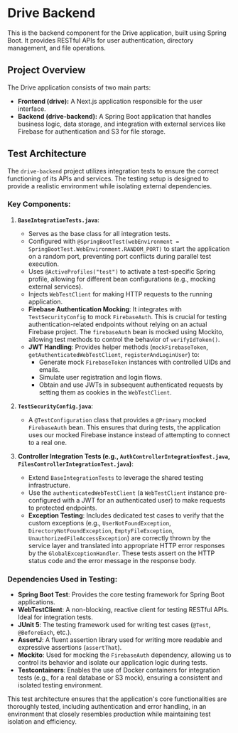 # Drive Backend

This is the backend component for the Drive application, built using Spring Boot. It provides RESTful APIs for user authentication, directory management, and file operations.

## Project Overview

The Drive application consists of two main parts:
- **Frontend (drive):** A Next.js application responsible for the user interface.
- **Backend (drive-backend):** A Spring Boot application that handles business logic, data storage, and integration with external services like Firebase for authentication and S3 for file storage.

## Test Architecture

The `drive-backend` project utilizes integration tests to ensure the correct functioning of its APIs and services. The testing setup is designed to provide a realistic environment while isolating external dependencies.

### Key Components:

1.  **`BaseIntegrationTests.java`**:
    *   Serves as the base class for all integration tests.
    *   Configured with `@SpringBootTest(webEnvironment = SpringBootTest.WebEnvironment.RANDOM_PORT)` to start the application on a random port, preventing port conflicts during parallel test execution.
    *   Uses `@ActiveProfiles("test")` to activate a test-specific Spring profile, allowing for different bean configurations (e.g., mocking external services).
    *   Injects `WebTestClient` for making HTTP requests to the running application.
    *   **Firebase Authentication Mocking**: It integrates with `TestSecurityConfig` to mock `FirebaseAuth`. This is crucial for testing authentication-related endpoints without relying on an actual Firebase project. The `firebaseAuth` bean is mocked using Mockito, allowing test methods to control the behavior of `verifyIdToken()`.
    *   **JWT Handling**: Provides helper methods (`mockFirebaseToken`, `getAuthenticatedWebTestClient`, `registerAndLoginUser`) to:
        *   Generate mock `FirebaseToken` instances with controlled UIDs and emails.
        *   Simulate user registration and login flows.
        *   Obtain and use JWTs in subsequent authenticated requests by setting them as cookies in the `WebTestClient`.

2.  **`TestSecurityConfig.java`**:
    *   A `@TestConfiguration` class that provides a `@Primary` mocked `FirebaseAuth` bean. This ensures that during tests, the application uses our mocked Firebase instance instead of attempting to connect to a real one.

3.  **Controller Integration Tests (e.g., `AuthControllerIntegrationTest.java`, `FilesControllerIntegrationTest.java`)**:
    *   Extend `BaseIntegrationTests` to leverage the shared testing infrastructure.
    *   Use the `authenticatedWebTestClient` (a `WebTestClient` instance pre-configured with a JWT for an authenticated user) to make requests to protected endpoints.
    *   **Exception Testing**: Includes dedicated test cases to verify that the custom exceptions (e.g., `UserNotFoundException`, `DirectoryNotFoundException`, `EmptyFileException`, `UnauthorizedFileAccessException`) are correctly thrown by the service layer and translated into appropriate HTTP error responses by the `GlobalExceptionHandler`. These tests assert on the HTTP status code and the error message in the response body.

### Dependencies Used in Testing:

*   **Spring Boot Test**: Provides the core testing framework for Spring Boot applications.
*   **WebTestClient**: A non-blocking, reactive client for testing RESTful APIs. Ideal for integration tests.
*   **JUnit 5**: The testing framework used for writing test cases (`@Test`, `@BeforeEach`, etc.).
*   **AssertJ**: A fluent assertion library used for writing more readable and expressive assertions (`assertThat`).
*   **Mockito**: Used for mocking the `FirebaseAuth` dependency, allowing us to control its behavior and isolate our application logic during tests.
*   **Testcontainers**: Enables the use of Docker containers for integration tests (e.g., for a real database or S3 mock), ensuring a consistent and isolated testing environment.

This test architecture ensures that the application's core functionalities are thoroughly tested, including authentication and error handling, in an environment that closely resembles production while maintaining test isolation and efficiency.
